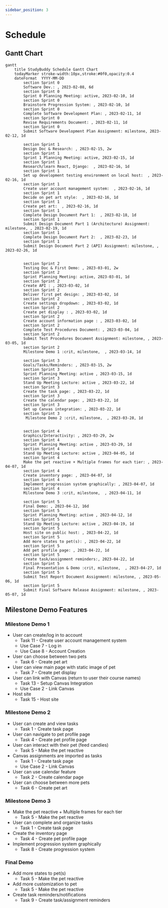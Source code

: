 ```yaml
---
sidebar_position: 3
---
```


# Schedule

## Gantt Chart

```mermaid
gantt
    title StudyBuddy Schedule Gantt Chart
    todayMarker stroke-width:10px,stroke:#0f0,opacity:0.4
    dateFormat  YYYY-MM-DD
        section Sprint 0
        Software Dev.: , 2023-02-08, 6d
        section Sprint 0
        Sprint 0 Planning Meeting: active, 2023-02-10, 1d
        section Sprint 0
        Brainstorm Progression System: , 2023-02-10, 1d
        section Sprint 0
        Complete Software Development Plan: , 2023-02-11, 1d
        section Sprint 0
        Revise Requirements Document: , 2023-02-11, 1d
        section Sprint 0
        Submit Software Development Plan Assignment: milestone, 2023-02-12, 1d

        section Sprint 1
        Design Doc & Research: , 2023-02-15, 2w
        section Sprint 1
        Sprint 1 Planning Meeting: active, 2023-02-15, 1d
        section Sprint 1
        Research/learn React, Django:  , 2023-02-16, 1d
        section Sprint 1
        Set up development testing environment on local host:  , 2023-02-16, 1d
        section Sprint 1
        Create user account management system:  , 2023-02-16, 1d
        section Sprint 1
        Decide on pet art style:  , 2023-02-16, 1d
        section Sprint 1
        Create pet art:  , 2023-02-16, 1d
        section Sprint 1
        Complete Design Document Part 1:  , 2023-02-18, 1d
        section Sprint 1
        Submit Design Document Part 1 (Architecture) Assignment: milestone, , 2023-02-19, 1d
        section Sprint 1
        Complete Design Document Part 2:  , 2023-02-23, 1d
        section Sprint 1
        Submit Design Document Part 2 (API) Assignment: milestone, , 2023-02-26, 1d

        
        section Sprint 2
        Testing Doc & First Demo: , 2023-03-01, 2w
        section Sprint 2
        Sprint Planning Meeting: active, 2023-03-01, 1d
        section Sprint 2
        Create API : , 2023-03-02, 1d
        section Sprint 2
        Deliver first pet design: , 2023-03-02, 1d
        section Sprint 2
        Create settings dropdown: , 2023-03-02, 1d
        section Sprint 2
        Create pet display : , 2023-03-02, 1d
        section Sprint 2
        Create account information page : , 2023-03-02, 1d
        section Sprint 2
        Complete Test Procedures Document: , 2023-03-04, 1d
        section Sprint 2
        Submit Test Procedures Document Assignment: milestone, , 2023-03-05, 1d
        section Sprint 2
        Milestone Demo 1 :crit, milestone,  , 2023-03-14, 1d

        section Sprint 3
        Goals/Tasks/Reminders: , 2023-03-15, 2w
        section Sprint 3
        Sprint Planning Meeting: active , 2023-03-15, 1d
        section Sprint 3
        Stand Up Meeting Lecture: active , 2023-03-22, 1d
        section Sprint 3
        Create the task page: , 2023-03-22, 1d
        section Sprint 3
        Create the calendar page: , 2023-03-22, 1d
        section Sprint 3
        Set up Canvas integration: , 2023-03-22, 1d
        section Sprint 3
         Milestone Demo 2 :crit, milestone,  , 2023-03-28, 1d

        
        section Sprint 4
        Graphics/Interactivity: , 2023-03-29, 2w
        section Sprint 4
        Sprint Planning Meeting: active , 2023-03-29, 1d
        section Sprint 4
        Stand Up Meeting Lecture: active , 2023-04-05, 1d
        section Sprint 4
        Make the pet reactive + Multiple frames for each tier: , 2023-04-07, 1d
        section Sprint 4
        Create inventory page: , 2023-04-07, 1d
        section Sprint 4
        Implement progression system graphically: , 2023-04-07, 1d
        section Sprint 4
        Milestone Demo 3 :crit, milestone,  , 2023-04-11, 1d

        section Sprint 5
        Final Demo: , 2023-04-12, 16d
        section Sprint 5
        Sprint Planning Meeting: active , 2023-04-12, 1d
        section Sprint 5
        Stand Up Meeting Lecture: active , 2023-04-19, 1d
        section Sprint 5
        Host site on public host: , 2023-04-22, 1d
        section Sprint 5
        Add more states to pet(s): , 2023-04-22, 1d
        section Sprint 5
        Add pet profile page: , 2023-04-22, 1d
        section Sprint 5
        Create task/assignment reminders:, 2023-04-22, 1d
        section Sprint 5
        Final Presentation & Demo :crit, milestone,  , 2023-04-27, 1d
        section Sprint 5
        Submit Test Report Document Assignment: milestone, , 2023-05-06, 1d
        section Sprint 5
        Submit Final Software Release Assignment: milestone, , 2023-05-07, 1d
```
## Milestone Demo Features

### Milestone Demo 1
* User can create/log in to account
    * Task 11 - Create user account management system
    * Use Case 7 - Log in
    * Use Case 8 - Account Creation
* User can choose between two pets
    * Task 6 - Create pet art
* User can view main page with static image of pet
    * Task 7 - Create pet display
* User can link with Canvas (return to user their course names)
    * Task 13 - Setup Canvas Integration
    * Use Case 2 - Link Canvas
* Host site
    * Task 15 - Host site

### Milestone Demo 2
* User can create and view tasks
    * Task 1 - Create task page
* User can navigate to pet profile page
    * Task 4 - Create pet profile page
* User can interact with their pet (feed candies)
    * Task 5 - Make the pet reactive
* Canvas assignments are imported as tasks
    * Task 1 - Create task page
    * Use Case 2 - Link Canvas
* User can use calendar feature
    * Task 2 - Create calendar page
* User can choose between more pets
    * Task 6 - Create pet art

### Milestone Demo 3
* Make the pet reactive + Multiple frames for each tier
    * Task 5 - Make the pet reactive
* User can complete and organize tasks
    * Task 1 - Create task page
* Create the inventory page
    * Task 4 - Create pet profile page
* Implement progression system graphically
    * Task 8 - Create progression system

### Final Demo
* Add more states to pet(s)
    * Task 5 - Make the pet reactive
* Add more customization to pet
    * Task 5 - Make the pet reactive
* Create task reminders/notifications
    * Task 9 - Create task/assignment reminders

